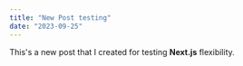 ```yaml
---
title: "New Post testing"
date: "2023-09-25"
---
```


This's a new post that I created for testing **Next.js** flexibility.
